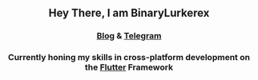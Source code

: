 <h2 align="center">Hey There, I am BinaryLurkerex</h2>

<h3 align="center">
    <a href="https://binarylurkerex.github.io/BinaryLurkerex/">Blog</a> &
    <a href="https://t.me/BinaryLurkerex">Telegram</a> 
</h3>

<h3 align="center"> 
Currently honing my skills in cross-platform development on the <a href="https://flutter.dev">Flutter</a> Framework
</h3>

